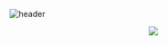 
![header](https://capsule-render.vercel.app/api?type=waving&color=010101&height=200&section=header&text=Nanyoung%20Kim&fontSize=70&fontColor=fcfcfc&fontAlign=50)
<div align="center">
  
  <img src="https://img.shields.io/badge/NestJS-E0234E?style=for-the-badge&logo=NestJS&logoColor=black"/>

</div>
